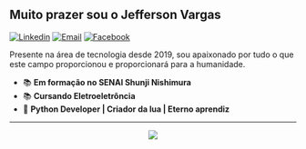 <h2>Muito prazer sou o Jefferson Vargas </h2>

[![Linkedin](https://img.shields.io/badge/-LinkedIn-blue?style=flat&logo=Linkedin&logoColor=white)](https://www.linkedin.com/in/jefferson-vargas-23454b205/)
[![Email](https://img.shields.io/badge/-Email-red?style=flat&logo=gmail&logoColor=white)](mailto:jeffersonvargas745@gmail.com)
[![Facebook](https://img.shields.io/badge/-Facebook-blue?style=flat&logo=facebook&logoColor=white)](https://www.facebook.com/JeffVargasf/)


Presente na área de tecnologia desde 2019, sou apaixonado por tudo o que este campo proporcionou e proporcionará para a humanidade.

- 📚 <b>Em formação no SENAI Shunji Nishimura</b>
- 📚 <b>Cursando Eletroeletrôncia</b>
- 🚀 <b>Python Developer | Criador da lua | Eterno aprendiz</b>

<hr>

<p align="center"> 
  <img align="center" src="https://github-readme-stats.vercel.app/api/top-langs/?username=JeffeVargas&show_icons=true&layout=compact&theme=tokyonight" />
</p>
